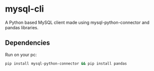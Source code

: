 # mysql-cli

A Python based MySQL client made using mysql-python-connector and pandas libraries.
<br>

## Dependencies

Run on your pc:
```bash
pip install mysql-python-connector && pip install pandas
```
